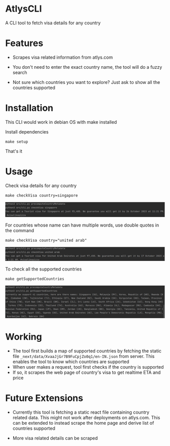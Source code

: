 # AtlysCLI

A CLI tool to fetch visa details for any country

# Features
- Scrapes visa related information from atlys.com

- You don't need to enter the exact country name, the tool will do a fuzzy search

- Not sure which countries you want to explore? Just ask to show all the countries supported

# Installation
This CLI would work in debian OS with make installed

Install dependencies
```commandline
make setup
```

That's it

# Usage

Check visa details for any country
```commandline
make checkVisa country=singapore
```

![Screenshot](checkVisa_singapore.png)

For countries whose name can have multiple words, use double quotes in the command
```commandline
make checkVisa country="united arab"
```

![Screenshot](checkVisa_UAE.png)

To check all the supported countries
```commandline
make getSupportedCountries
```

![Screenshot](getSupportedCountries.png)

# Working
- The tool first builds a map of supported countries by fetching the static file `_next/data/XvaaJjGr7B9FuCpjZo0q1/en-IN.json`
 from server. This enables the tool to know which countries are supported
- When user makes a request, tool first checks if the country is supported
- If so, it scrapes the web page of country's visa to get realtime ETA and price

# Future Extensions
- Currently this tool is fetching a static react file containing country related data. This might not work after
deployments on atlys.com. This can be extended to instead scrape the home page and derive list of countries supported

- More visa related details can be scraped 


